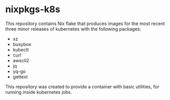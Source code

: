 # nixpkgs-k8s

This repository contains Nix flake that produces
images for the most recent three minor releases of kubernetes
with the following packages:

- xz
- busybox
- kubectl
- curl
- awscli2
- jq
- yq-go
- gettext

This repository was created to provide a container
with basic utilities, for running inside kubernetes jobs.
